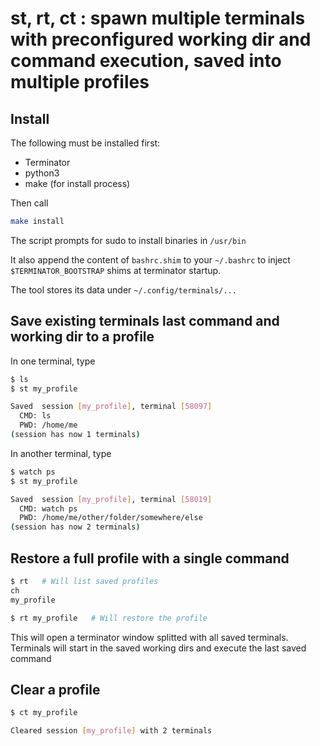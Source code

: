 # st, rt, ct : spawn multiple terminals with preconfigured working dir and command execution, saved into multiple profiles


## Install
The following must be installed first:
* Terminator
* python3
* make (for install process)

Then call
````bash
make install
````

The script prompts for sudo to install binaries in `/usr/bin`

It also append the content of `bashrc.shim` to your `~/.bashrc` to inject `$TERMINATOR_BOOTSTRAP` shims at terminator startup.

The tool stores its data under `~/.config/terminals/...`

## Save existing terminals last command and working dir to a profile

In one terminal, type
````bash
$ ls
$ st my_profile

Saved  session [my_profile], terminal [58097]
  CMD: ls
  PWD: /home/me
(session has now 1 terminals)
````

In another terminal, type
````bash
$ watch ps
$ st my_profile

Saved  session [my_profile], terminal [58019]
  CMD: watch ps
  PWD: /home/me/other/folder/somewhere/else
(session has now 2 terminals)
````

## Restore a full profile with a single command

````bash
$ rt   # Will list saved profiles
ch
my_profile

$ rt my_profile   # Will restore the profile
````
This will open a terminator window splitted with all saved terminals. Terminals will start in the saved working dirs and execute the last saved command

## Clear a profile

````bash
$ ct my_profile

Cleared session [my_profile] with 2 terminals
````
